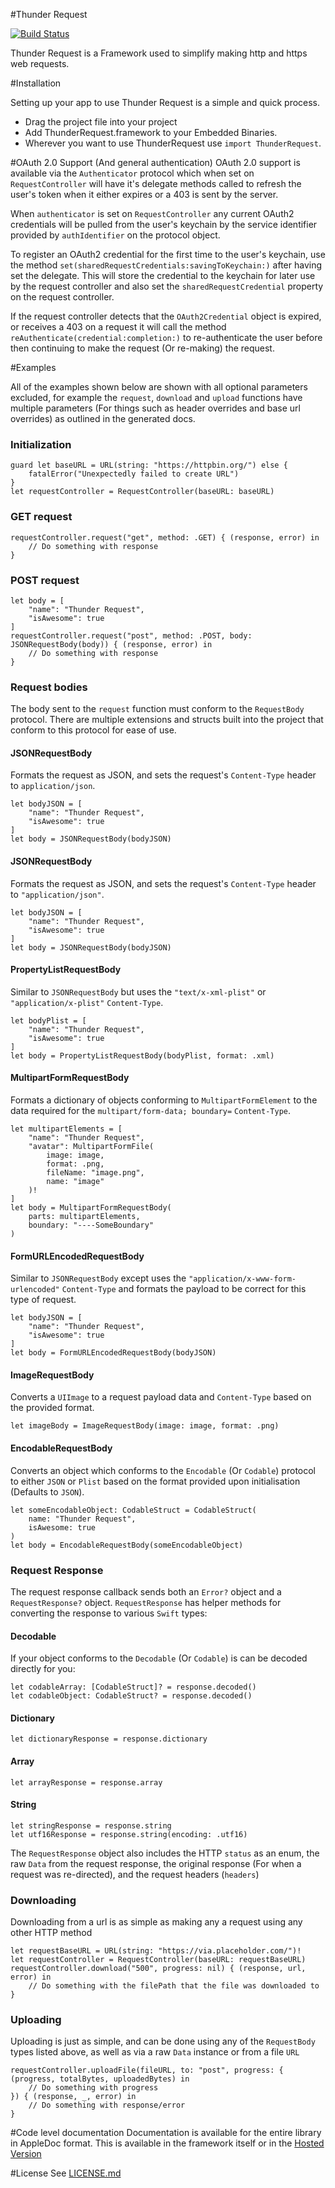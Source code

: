 #Thunder Request

[![Build Status](https://travis-ci.org/3sidedcube/iOS-ThunderRequest.svg)](https://travis-ci.org/3sidedcube/iOS-ThunderRequest)

Thunder Request is a Framework used to simplify making http and https web requests.

#Installation

Setting up your app to use Thunder Request is a simple and quick process.

+ Drag the project file into your project
+ Add ThunderRequest.framework to your Embedded Binaries.
+ Wherever you want to use ThunderRequest use `import ThunderRequest`.

#OAuth 2.0 Support (And general authentication)
OAuth 2.0 support is available via the `Authenticator` protocol which when set on `RequestController` will have it's delegate methods called to refresh the user's token when it either expires or a 403 is sent by the server.

When `authenticator` is set on `RequestController` any current OAuth2 credentials will be pulled from the user's keychain by the service identifier provided by `authIdentifier` on the protocol object.

To register an OAuth2 credential for the first time to the user's keychain, use the method `set(sharedRequestCredentials:savingToKeychain:)` after having set the delegate. This will store the credential to the keychain for later use by the request controller and also set the `sharedRequestCredential` property on the request controller.

If the request controller detects that the `OAuth2Credential` object is expired, or receives a 403 on a request it will call the method `reAuthenticate(credential:completion:)` to re-authenticate the user before then continuing to make the request (Or re-making) the request.

#Examples

All of the examples shown below are shown with all optional parameters excluded, for example the `request`, `download` and `upload` functions have multiple parameters (For things such as header overrides and base url overrides) as outlined in the generated docs.

### Initialization

```
guard let baseURL = URL(string: "https://httpbin.org/") else {
	fatalError("Unexpectedly failed to create URL")
}
let requestController = RequestController(baseURL: baseURL)
```

### GET request
```
requestController.request("get", method: .GET) { (response, error) in
	// Do something with response
}
```

### POST request
```
let body = [
	"name": "Thunder Request",
	"isAwesome": true
]
requestController.request("post", method: .POST, body: JSONRequestBody(body)) { (response, error) in
	// Do something with response
}
```

### Request bodies
The body sent to the `request` function must conform to the `RequestBody` protocol. There are multiple extensions and structs built into the project that conform to this protocol for ease of use.

#### JSONRequestBody
Formats the request as JSON, and sets the request's `Content-Type` header to `application/json`.

```
let bodyJSON = [
    "name": "Thunder Request",
    "isAwesome": true
]
let body = JSONRequestBody(bodyJSON)
```

#### JSONRequestBody
Formats the request as JSON, and sets the request's `Content-Type` header to `"application/json"`.

```
let bodyJSON = [
    "name": "Thunder Request",
    "isAwesome": true
]
let body = JSONRequestBody(bodyJSON)
```

#### PropertyListRequestBody
Similar to `JSONRequestBody` but uses the `"text/x-xml-plist"` or `"application/x-plist"` `Content-Type`.

```
let bodyPlist = [
    "name": "Thunder Request",
    "isAwesome": true
]
let body = PropertyListRequestBody(bodyPlist, format: .xml)
```

#### MultipartFormRequestBody
Formats a dictionary of objects conforming to `MultipartFormElement` to the data required for the `multipart/form-data; boundary=` `Content-Type`.

```
let multipartElements = [
    "name": "Thunder Request",
    "avatar": MultipartFormFile(
    	image: image, 
    	format: .png, 
    	fileName: "image.png", 
    	name: "image"
    )!
]
let body = MultipartFormRequestBody(
	parts: multipartElements, 
	boundary: "----SomeBoundary"
)
```

#### FormURLEncodedRequestBody
Similar to `JSONRequestBody` except uses the `"application/x-www-form-urlencoded"` `Content-Type` and formats the payload to be correct for this type of request.

```
let bodyJSON = [
    "name": "Thunder Request",
    "isAwesome": true
]
let body = FormURLEncodedRequestBody(bodyJSON)
```

#### ImageRequestBody
Converts a `UIImage` to a request payload data and `Content-Type` based on the provided format.

```
let imageBody = ImageRequestBody(image: image, format: .png)
```

#### EncodableRequestBody
Converts an object which conforms to the `Encodable` (Or `Codable`) protocol to either `JSON` or `Plist` based on the format provided upon initialisation (Defaults to `JSON`).

```
let someEncodableObject: CodableStruct = CodableStruct(
	name: "Thunder Request", 
	isAwesome: true
)
let body = EncodableRequestBody(someEncodableObject)
```

### Request Response
The request response callback sends both an `Error?` object and a `RequestResponse?` object. `RequestResponse` has helper methods for converting the response to various `Swift` types:

#### Decodable
If your object conforms to the `Decodable` (Or `Codable`) is can be decoded directly for you:

```
let codableArray: [CodableStruct]? = response.decoded()
let codableObject: CodableStruct? = response.decoded()
```

#### Dictionary
```
let dictionaryResponse = response.dictionary
```

#### Array
```
let arrayResponse = response.array
```

#### String
```
let stringResponse = response.string
let utf16Response = response.string(encoding: .utf16)
```

The `RequestResponse` object also includes the HTTP `status` as an enum, the raw `Data` from the request response, the original response (For when a request was re-directed), and the request headers (`headers`)

### Downloading
Downloading from a url is as simple as making any a request using any other HTTP method

```
let requestBaseURL = URL(string: "https://via.placeholder.com/")!        
let requestController = RequestController(baseURL: requestBaseURL)
requestController.download("500", progress: nil) { (response, url, error) in
	// Do something with the filePath that the file was downloaded to
}
```

### Uploading
Uploading is just as simple, and can be done using any of the `RequestBody` types listed above, as well as via a raw `Data` instance or from a file `URL`

```
requestController.uploadFile(fileURL, to: "post", progress: { (progress, totalBytes, uploadedBytes) in
    // Do something with progress
}) { (response, _, error) in
    // Do something with response/error
} 
```

#Code level documentation
Documentation is available for the entire library in AppleDoc format. This is available in the framework itself or in the [Hosted Version](http://3sidedcube.github.io/iOS-ThunderRequest/)

#License
See [LICENSE.md](LICENSE.md)
